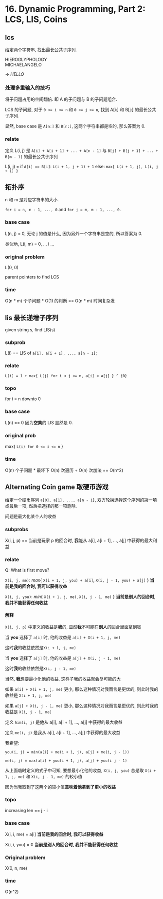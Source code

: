 # 16. Dynamic Programming, Part 2: LCS, LIS, Coins

## lcs

给定两个字符串, 找出最长公共子序列.

HIEROGLYPHOLOGY   
MICHAELANGELO     

-> *HELLO*

### 处理多重输入的技巧

将子问题占用的空间翻倍. 即 A 的子问题与 B 的子问题组合.

LCS 的子问题, 对于 `0 <= i <= n` 和 `0 <= j <= n`, 找到 A[i:] 和 B[j:] 的最长公共子序列.

显然, base case 是 `A[n:]` 和 `B[n:]`, 这两个字符串都是空的, 那么答案为 0.

### relate

定义 L(i, j) 是 `A[i] + A[i + 1] + ... + A[n - 1]` 与 `B[j] + B[j + 1] + ... + B[m - 1]` 的最长公共子序列

L(i, j) = if `A[i] == B[i]`:   `L(i + 1, j + 1) + 1`
          else:              `max{ L(i + 1, j), L(i, j + 1) }`

## 拓扑序

n 和 m 是对应字符串的大小.

`for i = n, n - 1, ..., 0` and `for j = m, m - 1, ..., 0`.

### base case

L(n, j) = 0,        无论 j 的值是什么, 因为另外一个字符串是空的, 所以答案为 0.

类似地, L(i, m) = 0, ... i ...

### original problem

L(0, 0)

parent pointers to find LCS

### time

O(n * m) 个子问题 * O(1) 的判断 == O(n * m) 时间复杂发

## lis 最长递增子序列

given string s, find LIS(s)

### subprob

L(i) == LIS of `a[i], a[i + 1], ..., a[n - 1]`;

### relate

`L(i) = 1 + max{ L(j) for i < j <= n, a[i] < a[j] } ^ {0}`

### topo

for i = n downto 0

### base case

L(n) == 0 因为**空集**的 LIS 显然是 0.

### original prob

max{ `L(i) for 0 <= i <= n` }

### time

O(n) 个子问题 * 最坏下 O(n) 次遍历 + O(n) 次加法 == O(n^2)


## Alternating Coin game 取硬币游戏

给定一个硬币序列 `a[0], a[1], ..., a[n - 1]`, 双方轮换选择这个序列的第一项或最后一项, 然后把选择的那一项删除.

问题是最大化某个人的收益

### subprobs

X(i, j, p) == 当前是玩家 p 的回合时, **我**能从 a[i], a[i + 1], ..., a[j] 中获得的最大利益

### relate

Q: What is first move?

`X(i, j, me)`:   _max_{ `X(i + 1, j, you) + a[i]`, `X(i, j - 1, you) + a[j]` } **当前是我的回合时, 我可以获得收益**

`X(i, j, you)`:  _min_{ `X(i + 1, j, me)`, `X(i, j - 1, me)` } **当前是别人的回合时, 我并不能获得任何收益**

#### 解释

`X(i, j, p)` 中定义的收益是**我**的, 显然**我**不可能在**别人**的回合里面拿到钱

当 **you** 选择了 `a[i]` 时, 他的收益是 `a[i] + X(i + 1, j, me)`

这时**我**的收益依然是`X(i + 1, j, me)`

当 **you** 选择了 `a[j]` 时, 他的收益是 `a[j] + X(i, j - 1, me)`

这时**我**的收益依然是`X(i, j - 1, me)`

当然, **我**想要最小化他的收益, 这样子我的收益就会尽可能的大

如果 `a[i] + X(i + 1, j, me)` 更小, 那么这种情况对我而言是更优的, 则此时我的收益是 `X(i + 1, j, me)`

如果 `a[j] + X(i, j - 1, me)` 更小, 那么这种情况对我而言是更优的, 则此时我的收益是 `X(i, j - 1, me)`

定义 `him(i, j)` 是他从 a[i], a[i + 1], ..., a[j] 中获得的最大收益

定义 `me(i, j)` 是我从 a[i], a[i + 1], ..., a[j] 中获得的最大收益

我希望:

`you(i, j) = min(a[i] + me(i + 1, j), a[j] + me(i, j - 1))`

`me(i, j) = max(a[i] + you(i + 1, j), a[j] + you(i j - 1)`

从上面临时定义的式子中可知, 要想最小化他的收益, `X(i, j, you)` 总是取 `X(i + 1, j, me)` 和 `X(i, j - 1, me)` 的较小值

因为当我取到了这两个的较小值**意味着他拿到了更小的收益**

### topo

increasing len == j - i

### base case

X(i, i, me) = a[i] **当前是我的回合时, 我可以获得收益**

X(i, i, you) = 0   **当前是别人的回合时, 我并不能获得任何收益**

### Original problem

X(0, n, me)

### time

O(n^2)